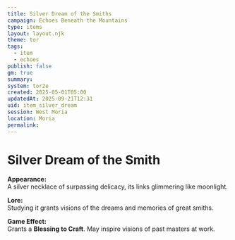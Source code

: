 ```yaml
---
title: Silver Dream of the Smiths
campaign: Echoes Beneath the Mountains
type: items
layout: layout.njk
theme: tor
tags:
  - item
  - echoes
publish: false
gm: true
summary:
system: tor2e
created: 2025-05-01T05:00
updatedAt: 2025-09-21T12:31
uid: item_silver_dream
session: West Moria
location: Moria
permalink:
---
```


# Silver Dream of the Smith

**Appearance:**  
A silver necklace of surpassing delicacy, its links glimmering like moonlight.

**Lore:**  
Studying it grants visions of the dreams and memories of great smiths.

**Game Effect:**  
Grants a **Blessing to Craft**. May inspire visions of past masters at work.

